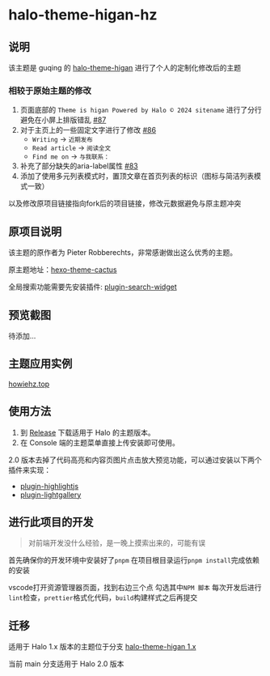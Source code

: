 # halo-theme-higan-hz

## 说明

该主题是 guqing 的 [halo-theme-higan](https://github.com/guqing/halo-theme-higan) 进行了个人的定制化修改后的主题

### 相较于原始主题的修改

1. 页面底部的 `Theme is higan Powered by Halo © 2024 sitename` 进行了分行避免在小屏上排版错乱 [#87](https://github.com/guqing/halo-theme-higan/issues/87)
2. 对于主页上的一些固定文字进行了修改 [#86](https://github.com/guqing/halo-theme-higan/issues/86)
    - `Writing` -> `近期发布`
    - `Read article` -> `阅读全文`
    - `Find me on` -> `与我联系：`
3. 补充了部分缺失的aria-label属性 [#83](https://github.com/guqing/halo-theme-higan/issues/83)
4. 添加了使用多元列表模式时，置顶文章在首页列表的标识（图标与简洁列表模式一致）

以及修改原项目链接指向fork后的项目链接，修改元数据避免与原主题冲突

## 原项目说明

该主题的原作者为 Pieter Robberechts，非常感谢做出这么优秀的主题。

原主题地址：[hexo-theme-cactus](https://github.com/probberechts/hexo-theme-cactus.git)

全局搜索功能需要先安装插件: [plugin-search-widget](https://github.com/halo-sigs/plugin-search-widget)

## 预览截图

待添加...

## 主题应用实例

[howiehz.top](https://howiehz.top)

## 使用方法

1. 到 [Release](https://github.com/HowieHz/halo-theme-higan-hz/releases) 下载适用于 Halo 的主题版本。
2. 在 Console 端的主题菜单直接上传安装即可使用。

2.0 版本去掉了代码高亮和内容页图片点击放大预览功能，可以通过安装以下两个插件来实现：

- [plugin-highlightjs](https://github.com/halo-sigs/plugin-highlightjs)
- [plugin-lightgallery](https://github.com/halo-sigs/plugin-lightgallery)

## 进行此项目的开发

> 对前端开发没什么经验，是一晚上摸索出来的，可能有误

首先确保你的开发环境中安装好了`pnpm`
在项目根目录运行`pnpm install`完成依赖的安装

vscode打开资源管理器页面，找到右边三个点
勾选其中`NPM 脚本`
每次开发后进行`lint`检查，`prettier`格式化代码，`build`构建样式之后再提交

## 迁移

适用于 Halo 1.x 版本的主题位于分支 [halo-theme-higan 1.x](https://github.com/HowieHz/halo-theme-higan-hz/tree/1.x)

当前 main 分支适用于 Halo 2.0 版本
